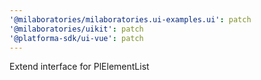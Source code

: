 ```yaml
---
'@milaboratories/milaboratories.ui-examples.ui': patch
'@milaboratories/uikit': patch
'@platforma-sdk/ui-vue': patch
---
```


Extend interface for PlElementList
